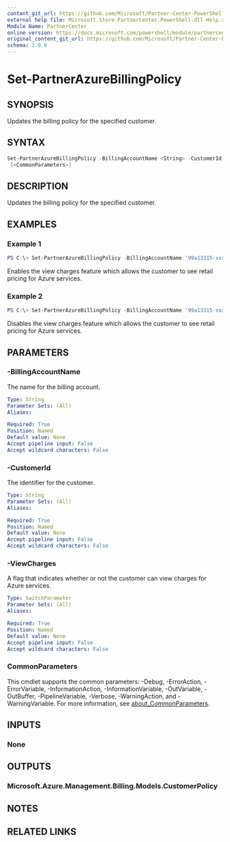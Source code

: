 ```yaml
---
content_git_url: https://github.com/Microsoft/Partner-Center-PowerShell/blob/master/docs/help/Set-PartnerAzureBillingPolicy.md
external help file: Microsoft.Store.PartnerCenter.PowerShell.dll-Help.xml
Module Name: PartnerCenter
online version: https://docs.microsoft.com/powershell/module/partnercenter/Set-PartnerAzureBillingPolicy
original_content_git_url: https://github.com/Microsoft/Partner-Center-PowerShell/blob/master/docs/help/Set-PartnerAzureBillingPolicy.md
schema: 2.0.0
---
```


# Set-PartnerAzureBillingPolicy

## SYNOPSIS
Updates the billing policy for the specified customer.

## SYNTAX

```powershell
Set-PartnerAzureBillingPolicy -BillingAccountName <String> -CustomerId <String> [-ViewCharges]
 [<CommonParameters>]
```

## DESCRIPTION
Updates the billing policy for the specified customer.

## EXAMPLES

### Example 1
```powershell
PS C:\> Set-PartnerAzureBillingPolicy -BillingAccountName '99a13315-xxxx-xxxx-xxxx-xxxxxxxxxxxx:xxxxxxxx-xxxx-xxxx-xxxx-xxxxxxxxxxxx_xxxx-xx-xx' -CustomerId '7b93c1be-57f6-4d8c-9270-e9b97c071557' -ViewCharges:$true
```

Enables the view charges feature which allows the customer to see retail pricing for Azure services.

### Example 2
```powershell
PS C:\> Set-PartnerAzureBillingPolicy -BillingAccountName '99a13315-xxxx-xxxx-xxxx-xxxxxxxxxxxx:xxxxxxxx-xxxx-xxxx-xxxx-xxxxxxxxxxxx_xxxx-xx-xx' -CustomerId '7b93c1be-57f6-4d8c-9270-e9b97c071557' -ViewCharges:$false
```

Disables the view charges feature which allows the customer to see retail pricing for Azure services.

## PARAMETERS

### -BillingAccountName
The name for the billing account.

```yaml
Type: String
Parameter Sets: (All)
Aliases:

Required: True
Position: Named
Default value: None
Accept pipeline input: False
Accept wildcard characters: False
```

### -CustomerId
The identifier for the customer.

```yaml
Type: String
Parameter Sets: (All)
Aliases:

Required: True
Position: Named
Default value: None
Accept pipeline input: False
Accept wildcard characters: False
```

### -ViewCharges
A flag that indicates whether or not the customer can view charges for Azure services.

```yaml
Type: SwitchParameter
Parameter Sets: (All)
Aliases:

Required: True
Position: Named
Default value: None
Accept pipeline input: False
Accept wildcard characters: False
```

### CommonParameters
This cmdlet supports the common parameters: -Debug, -ErrorAction, -ErrorVariable, -InformationAction, -InformationVariable, -OutVariable, -OutBuffer, -PipelineVariable, -Verbose, -WarningAction, and -WarningVariable. For more information, see [about_CommonParameters](http://go.microsoft.com/fwlink/?LinkID=113216).

## INPUTS

### None

## OUTPUTS

### Microsoft.Azure.Management.Billing.Models.CustomerPolicy

## NOTES

## RELATED LINKS
